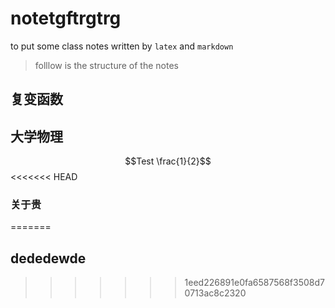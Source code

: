 # notetgftrgtrg
to put some class notes written by `latex` and `markdown`
> folllow is the structure of the notes
## 复变函数
## 大学物理
$$Test \frac{1}{2}$$
<<<<<<< HEAD
### 关于贵
=======
## dededewde
>>>>>>> 1eed226891e0fa6587568f3508d70713ac8c2320
